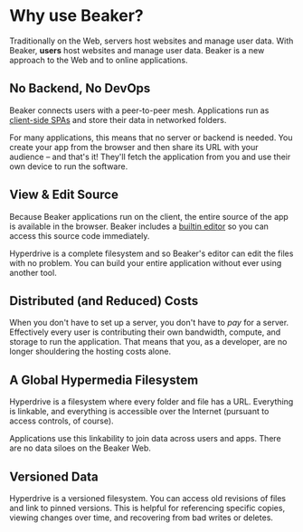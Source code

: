# Why use Beaker?

Traditionally on the Web, servers host websites and manage user data. With Beaker, **users** host websites and manage user data. Beaker is a new approach to the Web and to online applications.

## No Backend, No DevOps

Beaker connects users with a peer-to-peer mesh. Applications run as [client-side SPAs](https://en.wikipedia.org/wiki/Single-page_application) and store their data in networked folders.

For many applications, this means that no server or backend is needed. You create your app from the browser and then share its URL with your audience – and that's it! They'll fetch the application from you and use their own device to run the software.

## View & Edit Source

Because Beaker applications run on the client, the entire source of the app is available in the browser. Beaker includes a [builtin editor](beginner/editor.md) so you can access this source code immediately.

Hyperdrive is a complete filesystem and so Beaker's editor can edit the files with no problem. You can build your entire application without ever using another tool.

## Distributed \(and Reduced\) Costs

When you don't have to set up a server, you don't have to _pay_ for a server. Effectively every user is contributing their own bandwidth, compute, and storage to run the application. That means that you, as a developer, are no longer shouldering the hosting costs alone.

## A Global Hypermedia Filesystem

Hyperdrive is a filesystem where every folder and file has a URL. Everything is linkable, and everything is accessible over the Internet \(pursuant to access controls, of course\).

Applications use this linkability to join data across users and apps. There are no data siloes on the Beaker Web.

## Versioned Data

Hyperdrive is a versioned filesystem. You can access old revisions of files and link to pinned versions. This is helpful for referencing specific copies, viewing changes over time, and recovering from bad writes or deletes.

